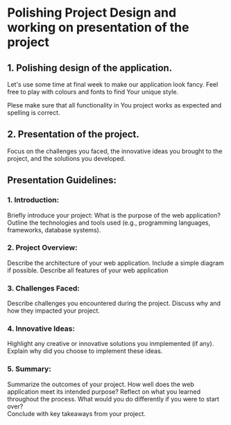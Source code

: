 # Polishing Project Design and working on presentation of the project 

## 1. Polishing design of the application. 

Let's use some time at final week to make our application look fancy. Feel free to play with colours and fonts to find Your unique style. 
    
Plese make sure that all functionality in You project works as expected and spelling is correct. 

## 2. Presentation of the project. 

Focus on the challenges you faced, the innovative ideas you brought to the project, and the solutions you developed.

## Presentation Guidelines:

### 1. Introduction:

Briefly introduce your project: What is the purpose of the web application?
Outline the technologies and tools used (e.g., programming languages, frameworks, database systems).
      
### 2. Project Overview:

Describe the architecture of your web application. 
Include a simple diagram if possible.
Describe all features of your web application
      
### 3. Challenges Faced:

Describe challenges you encountered during the project.
Discuss why and how they impacted your project.
      
### 4. Innovative Ideas:

Highlight any creative or innovative solutions you inmplemented (if any).
Explain why did you choose to implement these ideas.

### 5. Summary:  

Summarize the outcomes of your project. How well does the web application meet its intended purpose?
Reflect on what you learned throughout the process. What would you do differently if you were to start over?      
Conclude with key takeaways from your project.
      
      

